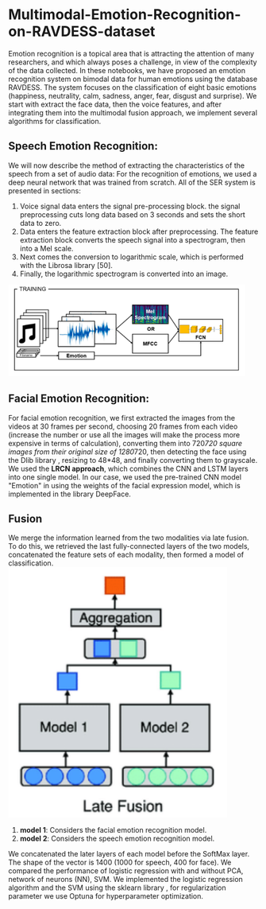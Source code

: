 # Multimodal-Emotion-Recognition-on-RAVDESS-dataset
Emotion recognition is a topical area that is attracting the attention of many researchers, and which always poses a challenge, in view of the complexity of the data collected. In these notebooks, we have proposed an emotion recognition system on bimodal data for human emotions using the database RAVDESS. The system focuses on the classification of eight basic emotions (happiness, neutrality, calm, sadness, anger, fear, disgust and surprise). We start with
extract the face data, then the voice features, and after integrating them into the multimodal fusion approach, we implement several algorithms
for classification.

## Speech Emotion Recognition:
We will now describe the method of extracting the characteristics of the
speech from a set of audio data: For the recognition of emotions,
we used a deep neural network that was trained from scratch. All
of the SER system is presented in sections:
1. Voice signal data enters the signal pre-processing block. the
signal preprocessing cuts long data based on 3 seconds and
sets the short data to zero.
2. Data enters the feature extraction block after preprocessing. The feature extraction block converts the speech signal into a
spectrogram, then into a Mel scale.
3. Next comes the conversion to logarithmic scale, which is performed with the Librosa library [50].
4. Finally, the logarithmic spectrogram is converted into an image.

![alt text](https://github.com/RosRed/Multimodal-Emotion-Recognition-on-RAVDESS-dataset/blob/main/img/proc_audio.png)

## Facial Emotion Recognition:
For facial emotion recognition, we first extracted the images from the
videos at 30 frames per second, choosing 20 frames from each video (increase
the number or use all the images will make the process more expensive in terms of
calculation), converting them into 720*720 square images from their original size
of 1280*720, then detecting the face using the Dlib library ,
resizing to 48*48, and finally converting them to grayscale.
We used the **LRCN approach**, which combines the CNN and LSTM layers into one
single model. In our case, we used the pre-trained CNN model "Emotion" in
using the weights of the facial expression model, which is implemented in the library
DeepFace.
## Fusion
We merge the information learned from the two modalities via late fusion.
To do this, we retrieved the last fully-connected layers of the two models,
concatenated the feature sets of each modality, then formed a model of
classification.
![alt text](https://github.com/RosRed/Multimodal-Emotion-Recognition-on-RAVDESS-dataset/blob/main/img/late_fusion.png)
1. **model 1**: Considers the facial emotion recognition model.
2. **model 2**: Considers the speech emotion recognition model.

We concatenated the later layers of each model before the SoftMax layer. 
The shape of the vector is 1400 (1000 for speech, 400 for face).
We compared the performance of logistic regression with and without PCA, network
of neurons (NN), SVM.
We implemented the logistic regression algorithm and the SVM using the
sklearn library , for regularization parameter we use Optuna
for hyperparameter optimization.
